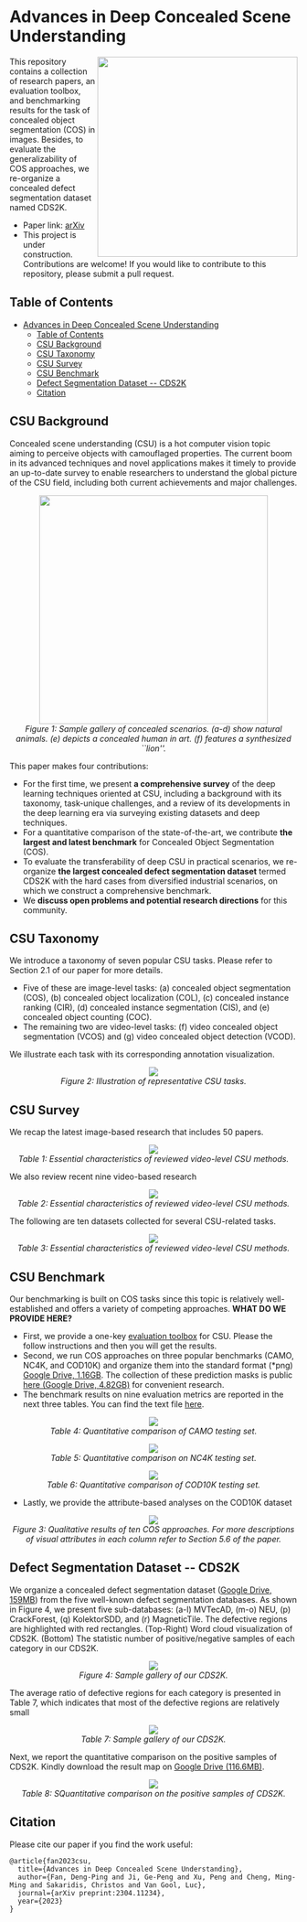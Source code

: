 # Advances in Deep Concealed Scene Understanding

<img align="right" src="./assets/csu-logo.png" width="350px" />

This repository contains a collection of research papers, an evaluation toolbox, and benchmarking results for the task of concealed object segmentation (COS) in images. Besides, to evaluate the generalizability of COS approaches, we re-organize a concealed defect segmentation dataset named CDS2K.

- Paper link: [arXiv](https://arxiv.org/abs/2304.11234)
- This project is under construction. Contributions are welcome! If you would like to contribute to this repository, please submit a pull request.

## Table of Contents

- [Advances in Deep Concealed Scene Understanding](#advances-in-deep-concealed-scene-understanding)
  - [Table of Contents](#table-of-contents)
  - [CSU Background](#csu-background)
  - [CSU Taxonomy](#csu-taxonomy)
  - [CSU Survey](#csu-survey)
  - [CSU Benchmark](#csu-benchmark)
  - [Defect Segmentation Dataset -- CDS2K](#defect-segmentation-dataset----cds2k)
  - [Citation](#citation)

## CSU Background

Concealed scene understanding (CSU) is a hot computer vision topic aiming to perceive objects with camouflaged properties. The current boom in its advanced techniques and novel applications makes it timely to provide an up-to-date survey to enable researchers to understand the global picture of the CSU field, including both current achievements and major challenges. 

<p align="center">
    <img src="assets/dataset_sample_gallery.png" width="400"/> <br />
    <em> 
    Figure 1: Sample gallery of concealed scenarios. (a-d) show natural animals. (e) depicts a concealed human in art. (f) features a synthesized ``lion''.
    </em>
</p>

This paper makes four contributions:
- For the first time, we present **a comprehensive survey** of the deep learning techniques oriented at CSU, including a background with its taxonomy, task-unique challenges, and a review of its developments in the deep learning era via surveying existing datasets and deep techniques. 
- For a quantitative comparison of the state-of-the-art, we contribute **the largest and latest benchmark** for Concealed Object Segmentation (COS). 
- To evaluate the transferability of deep CSU in practical scenarios, 
we re-organize **the largest concealed defect segmentation dataset** termed CDS2K  with the hard cases from diversified industrial scenarios, on which we construct a comprehensive benchmark.
- We **discuss open problems and potential research directions** for this community.

## CSU Taxonomy

We introduce a taxonomy of seven popular CSU tasks. Please refer to Section 2.1 of our paper for more details.
- Five of these are image-level tasks: (a) concealed object segmentation (COS), (b) concealed object localization (COL), (c) concealed instance ranking (CIR), (d) concealed instance segmentation (CIS), and (e) concealed object counting (COC). 
- The remaining two are video-level tasks: (f) video concealed object segmentation (VCOS) and (g) video concealed object detection (VCOD). 

We illustrate each task with its corresponding annotation visualization. 

<p align="center">
    <img src="assets/task_definition.png"/> <br />
    <em> 
    Figure 2: Illustration of representative CSU tasks.
    </em>
</p>

## CSU Survey

We recap the latest image-based research that includes 50 papers. 

<p align="center">
    <img src="assets/reviewed_image_methods.png"/> <br />
    <em> 
    Table 1: Essential characteristics of reviewed video-level CSU methods.
    </em>
</p>

We also review recent nine video-based research

<p align="center">
    <img src="assets/reviewed_video_methods.png"/> <br />
    <em> 
    Table 2: Essential characteristics of reviewed video-level CSU methods.
    </em>
</p>

The following are ten datasets collected for several CSU-related tasks.

<p align="center">
    <img src="assets/reviewed_datasets.png"/> <br />
    <em> 
    Table 3: Essential characteristics of reviewed video-level CSU methods.
    </em>
</p>


## CSU Benchmark

Our benchmarking is built on COS tasks since this topic is relatively well-established and offers a variety of competing approaches. **WHAT DO WE PROVIDE HERE?**

- First, we provide a one-key [evaluation toolbox](https://github.com/DengPingFan/CSU/tree/main/cos_eval_toolbox) for CSU. Please the follow instructions and then you will get the results.
- Second, we run COS approaches on three popular benchmarks (CAMO, NC4K, and COD10K) and organize them into the standard format (*png) [Google Drive, 1.16GB](https://drive.google.com/file/d/1v5AZ37YlSjKiBMrfYXhZ9wa9dJLyFuVD/view?usp=sharing). The collection of these prediction masks is public [here (Google Drive, 4.82GB)](https://drive.google.com/file/d/1BPyE6KtQvi8f1gL0IVsILlkv5C00GZYg/view?usp=sharing) for convenient research.
- The benchmark results on nine evaluation metrics are reported in the next three tables. You can find the text file [here](https://github.com/DengPingFan/CSU/tree/main/cos_eval_toolbox/output_COS).

<p align="center">
    <img src="assets/benchmark_camo.png"/> <br />
    <em> 
    Table 4: Quantitative comparison of CAMO testing set.
    </em>
</p>

<p align="center">
    <img src="assets/benchmark_nc4k.png"/> <br />
    <em> 
    Table 5: Quantitative comparison on NC4K testing set.
    </em>
</p>

<p align="center">
    <img src="assets/benchmark_cod10k.png"/> <br />
    <em> 
    Table 6: Quantitative comparison of COD10K testing set.
    </em>
</p>

- Lastly, we provide the attribute-based analyses on the COD10K dataset

<p align="center">
    <img src="assets/cos_quali_viz.png"/> <br />
    <em> 
    Figure 3: Qualitative results of ten COS approaches. For more descriptions of visual attributes in each column refer to Section 5.6 of the paper.
    </em>
</p>

## Defect Segmentation Dataset -- CDS2K

We organize a concealed defect segmentation dataset ([Google Drive, 159MB](https://drive.google.com/file/d/1OGPR34qCNWHVYwyf9OY6IH-7WHzPkC7-/view?usp=sharing)) from the five well-known defect segmentation databases. As shown in Figure 4, we present five sub-databases: (a-l) MVTecAD, (m-o) NEU, (p) CrackForest, (q) KolektorSDD, and (r) MagneticTile. The defective regions are highlighted with red rectangles. (Top-Right) Word cloud visualization of CDS2K. (Bottom) The statistic number of positive/negative samples of each category in our CDS2K.

<p align="center">
    <img src="assets/cds2k.png"/> <br />
    <em> 
    Figure 4: Sample gallery of our CDS2K. 
    </em>
</p>

The average ratio of defective regions for each category is presented in Table 7, which indicates that most of the defective regions are relatively small

<p align="center">
    <img src="assets/cds2k-statistics.png"/> <br />
    <em> 
    Table 7: Sample gallery of our CDS2K. 
    </em>
</p>

Next, we report the quantitative comparison on the positive samples of CDS2K. Kindly download the result map on [Google Drive (116.6MB)](https://drive.google.com/file/d/1GIP0hdppaBJxV1SSRSOIccn1UgFm0J-l/view?usp=sharing).

<p align="center">
    <img src="assets/cds2k-benchmark.png"/> <br />
    <em> 
    Table 8: SQuantitative comparison on the positive samples of CDS2K.
    </em>
</p>



## Citation

Please cite our paper if you find the work useful:

    @article{fan2023csu,
      title={Advances in Deep Concealed Scene Understanding},
      author={Fan, Deng-Ping and Ji, Ge-Peng and Xu, Peng and Cheng, Ming-Ming and Sakaridis, Christos and Van Gool, Luc},
      journal={arXiv preprint:2304.11234},
      year={2023}
    }
